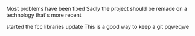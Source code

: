 Most problems have been fixed
Sadly the project should be remade on a technology that's more recent

started the fcc libraries update
This is a good way to keep a git pqweqwe